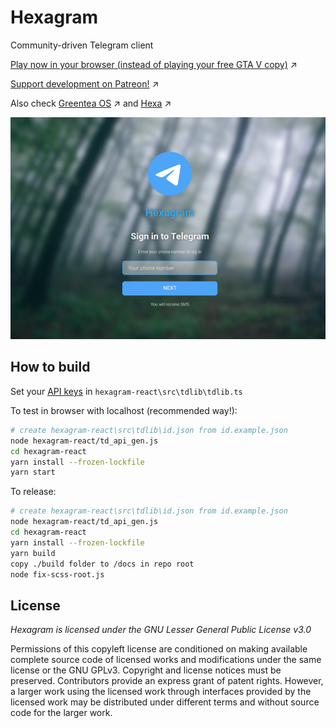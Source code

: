 # Hexagram

Community-driven Telegram client

[Play now in your browser (instead of playing your free GTA V copy)](https://hexalang.github.io/hexagram/) :arrow_upper_right:

[Support development on Patreon!](https://www.patreon.com/PeyTy) :arrow_upper_right:

Also check [Greentea OS](https://github.com/GreenteaOS) :arrow_upper_right: and [Hexa](https://github.com/hexalang) :arrow_upper_right:

![GUI](screenshots/login.jpg?raw=true)


## How to build

Set your [API keys](https://core.telegram.org/api/obtaining_api_id) in `hexagram-react\src\tdlib\tdlib.ts`

To test in browser with localhost (recommended way!):

```sh
# create hexagram-react\src\tdlib\id.json from id.example.json
node hexagram-react/td_api_gen.js
cd hexagram-react
yarn install --frozen-lockfile
yarn start
```

To release:

```sh
# create hexagram-react\src\tdlib\id.json from id.example.json
node hexagram-react/td_api_gen.js
cd hexagram-react
yarn install --frozen-lockfile
yarn build
copy ./build folder to /docs in repo root
node fix-scss-root.js
```

## License

*Hexagram is licensed under the GNU Lesser General Public License v3.0*

Permissions of this copyleft license are conditioned on making available complete source code of licensed works and modifications under the same license or the GNU GPLv3. Copyright and license notices must be preserved. Contributors provide an express grant of patent rights. However, a larger work using the licensed work through interfaces provided by the licensed work may be distributed under different terms and without source code for the larger work.
